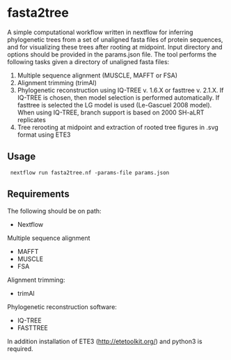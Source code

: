 # fasta2tree
A simple computational workflow written in nextflow for inferring phylogenetic trees from a set of unaligned fasta files of protein sequences, and for visualizing these trees after rooting at midpoint. Input directory and options should be provided in the params.json file. The tool performs the following tasks given a directory of unaligned fasta files:
1. Multiple sequence alignment (MUSCLE, MAFFT or FSA)
2. Alignment trimming (trimAl)
3. Phylogenetic reconstruction using IQ-TREE v. 1.6.X or fasttree v. 2.1.X. If IQ-TREE is chosen, then model selection is performed automatically. If fasttree is selected the LG model is used (Le-Gascuel 2008 model). When using IQ-TREE, branch support is based on 2000 SH-aLRT replicates
5. Tree rerooting at midpoint and extraction of rooted tree figures in .svg format using ETE3

## Usage
``` nextflow run fasta2tree.nf -params-file params.json```

## Requirements
The following should be on path:
- Nextflow

Multiple sequence alignment
- MAFFT
- MUSCLE
- FSA

Alignment trimming:
- trimAl

Phylogenetic reconstruction software:
- IQ-TREE
- FASTTREE

In addition installation of ETE3 (http://etetoolkit.org/) and python3 is required.
